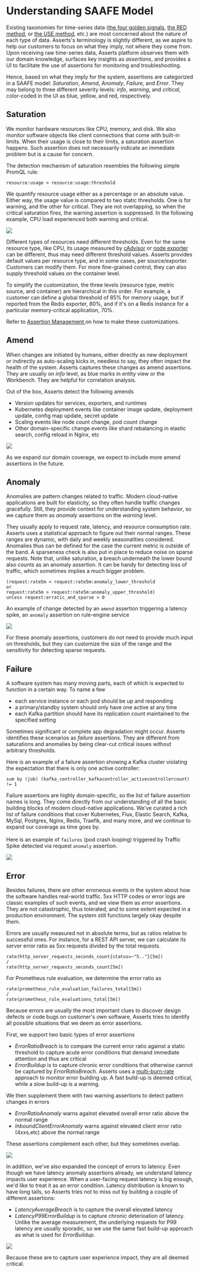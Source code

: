 # Understanding SAAFE Model

Existing taxonomies for time-series data ([the four golden signals](https://sre.google/sre-book/monitoring-distributed-systems/), [the RED method](https://www.weave.works/blog/the-red-method-key-metrics-for-microservices-architecture/), or [the USE method](https://www.brendangregg.com/usemethod.html), etc.) are most concerned about the nature of each type of data. Asserts's terminology is slightly different, as we aspire to help our customers to focus on what they imply, not where they come from. Upon receiving raw time-series data, Asserts platform observes them with our domain knowledge, surfaces key insights as _assertions_, and provides a UI to facilitate the use of assertions for monitoring and troubleshooting.&#x20;

Hence, based on what they imply for the system, assertions are categorized in a SAAFE model: _Saturation_, _Amend_, _Anomaly_, _Failure,_ and _Error_. They may belong to three different severity levels: _info_, _warning_, and _critical,_ color-coded in the UI as blue, yellow, and red, respectively.

## Saturation

We monitor hardware resources like CPU, memory, and disk. We also monitor software objects like client connections that come with built-in limits. When their usage is close to their limits, a saturation assertion happens. Such assertion does not necessarily indicate an immediate problem but is a cause for concern.&#x20;

The detection mechanism of saturation resembles the following simple PromQL rule:

```
resource:usage > resource:usage:threshold
```

We quantify resource usage either as a percentage or an absolute value. Either way, the usage value is compared to two static thresholds. One is for warning, and the other for critical. They are not overlapping, so when the critical saturation fires, the warning assertion is suppressed. In the following example, CPU load experienced both warning and critical.

![](<../.gitbook/assets/image (3) (1) (1) (1).png>)

Different types of resources need different thresholds. Even for the same resource type, like CPU, its usage measured by [cAdvisor](https://github.com/google/cadvisor) or [node exporter](https://github.com/prometheus/node\_exporter) can be different, thus may need different threshold values. Asserts provides default values per resource type, and in some cases, per source/exporter. Customers can modify them. For more fine-grained control, they can also supply threshold values on the container level.

To simplify the customization, the three levels (resource type, metric source, and container) are hierarchical in this order. For example, a customer can define a global threshold of 85% for memory usage, but if reported from the Redis exporter, 80%, and if it's on a Redis instance for a particular memory-critical application, 70%.

Refer to [Assertion Management ](../user-guide/assertion-management.md)on how to make these customizations.

## Amend

When changes are initiated by humans, either directly as new deployment or indirectly as auto-scaling kicks in, needless to say, they often impact the health of the system. Asserts captures these changes as amend assertions. They are usually on _info_ level, as blue marks in entity view or the Workbench. They are helpful for correlation analysis.&#x20;

Out of the box, Asserts detect the following amends

* Version updates for services, exporters, and runtimes
* Kubernetes deployment events like container image update, deployment update, config map update, secret update
* Scaling events like node count change, pod count change
* Other domain-specific change events like shard rebalancing in elastic search, config reload in Nginx, etc

![](<../.gitbook/assets/Screen Shot 2021-09-21 at 5.58.51 PM.png>)

As we expand our domain coverage, we expect to include more amend assertions in the future.

## Anomaly

Anomalies are pattern changes related to traffic. Modern cloud-native applications are built for elasticity, so they often handle traffic changes gracefully. Still, they provide context for understanding system behavior, so we capture them as _anomaly_ assertions on the _warning_ level.

They usually apply to request rate, latency, and resource consumption rate. Asserts uses a statistical approach to figure out their normal ranges. These ranges are dynamic, with daily and weekly seasonalities considered.  Anomalies thus can be defined for the case the current metric is outside of the band. A sparseness check is also put in place to reduce noise on sparse requests. Note that, unlike saturation, a breach underneath the lower bound also counts as an anomaly assertion. It can be handy for detecting loss of traffic, which sometimes implies a much bigger problem.

```
(request:rate5m < request:rate5m:anomaly_lower_threshold
or
request:rate5m > request:rate5m:anomaly_upper_threshold)
unless request:erratic_and_sparse > 0
```

An example of change detected by an `amend` assertion triggering a latency spike, an `anomaly` assertion on rule-engine service

![](<../.gitbook/assets/Screen Shot 2021-10-08 at 4.34.05 PM.png>)

For these anomaly assertions, customers do not need to provide much input on thresholds, but they can customize the size of the range and the sensitivity for detecting sparse requests.

## Failure

A software system has many moving parts, each of which is expected to function in a certain way. To name a few

* each service instance or each pod should be up and responding
* a primary/standby system should only have one active at any time
* each Kafka partition should have its replication count maintained to the specified setting

Sometimes significant or complete app degradation might occur. Asserts identifies these scenarios as _failure_ assertions. They are different from saturations and anomalies by being clear-cut critical issues without arbitrary thresholds.&#x20;

Here is an example of a failure assertion showing a Kafka cluster violating the expectation that there is only one active controller:

```
sum by (job) (kafka_controller_kafkacontroller_activecontrollercount) != 1
```

Failure assertions are highly domain-specific, so the list of failure assertion names is long. They come directly from our understanding of all the basic building blocks of modern cloud-native applications. We've curated a rich list of failure conditions that cover Kubernetes, Flux, Elastic Search, Kafka, MySql, Postgres, Nginx,  Redis, Traefik, and many more, and we continue to expand our coverage as time goes by.\
\
Here is an example of `failures` (pod crash looping) triggered by Traffic Spike detected via request `anomaly` assertion. &#x20;

![](<../.gitbook/assets/Screen Shot 2021-09-21 at 7.02.03 PM.png>)

## Error

Besides failures, there are other erroneous events in the system about how the software handles real-world traffic. 5xx HTTP codes or error logs are classic examples of such events, and we view them as _error_ assertions. They are not catastrophic, thus tolerated, and to some extent expected in a production environment. The system still functions largely okay despite them.&#x20;

Errors are usually measured not in absolute terms, but as ratios relative to successful ones. For instance, for a REST API server, we can calculate its server error ratio as 5xx requests divided by the total requests.

```
rate(http_server_requests_seconds_count{status=~"5.."}[5m])
/
rate(http_server_requests_seconds_count[5m])
```

For Prometheus rule evaluation, we determine the error ratio as

```
rate(prometheus_rule_evaluation_failures_total[5m])
/
rate(prometheus_rule_evaluations_total[5m])
```

Because errors are usually the most important clues to discover design defects or code bugs on customer's own software, Asserts tries to identify all possible situations that we deem as error assertions.&#x20;

First, we support two basic types of error assertions

* _ErrorRatioBreach_ is to compare the current error ratio against a static threshold to capture acute error conditions that demand immediate attention and thus are critical
* _ErrorBuildup_ is to capture chronic error conditions that otherwise cannot be captured by _ErrorRatioBreach_. Asserts uses a [multi-burn-rate](https://sre.google/workbook/alerting-on-slos/) approach to monitor error building up. A fast build-up is deemed critical, while a slow build-up is a warning.

We then supplement them with two warning assertions to detect pattern changes in errors

* _ErrorRatioAnomaly_ warns against elevated overall error ratio above the normal range
* _InboundClientErrorAnomaly_ warns against elevated client error ratio (4xxs,etc) above the normal range

These assertions complement each other, but they sometimes overlap.

![](<../.gitbook/assets/image (4) (1) (1).png>)

In addition, we've also expanded the concept of errors to latency. Even though we have latency anomaly assertions already, we understand latency impacts user experience. When a user-facing request latency is big enough, we'd like to treat it as an error condition. Latency distribution is known to have long tails, so Asserts tries not to miss out by building a couple of different assertions:

* _LatencyAverageBreach_  is to capture the overall elevated latency
* _LatencyP99ErrorBuildup_ is to capture chronic deterioation of latency. Unlike the average measurement, the underlying requests for P99 latency are usually sporadic, so we use the same fast build-up approach as what is used for _ErrorBuildup_.&#x20;

![](<../.gitbook/assets/image (6) (1) (1).png>)

Because these are to capture user experience impact, they are all deemed critical.&#x20;
